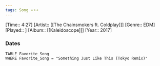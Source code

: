 ```yaml
---
tags: Song ⭐⭐⭐ 
---
```

[Time:: 4:27]
[Artist:: [[The Chainsmokers ft. Coldplay]]]
[Genre:: EDM]
[Played:: ]
[Album:: [[Kaleidoscope]]]
[Year:: 2017]
### Dates
````dataview
TABLE Favorite_Song
WHERE Favorite_Song = "Something Just Like This (Tokyo Remix)"
````